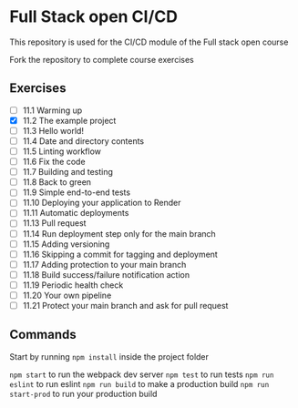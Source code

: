 # Full Stack open CI/CD

This repository is used for the CI/CD module of the Full stack open course

Fork the repository to complete course exercises

## Exercises

- [ ] 11.1 Warming up
- [x] 11.2 The example project
- [ ] 11.3 Hello world!
- [ ] 11.4 Date and directory contents
- [ ] 11.5 Linting workflow
- [ ] 11.6 Fix the code
- [ ] 11.7 Building and testing
- [ ] 11.8 Back to green
- [ ] 11.9 Simple end-to-end tests
- [ ] 11.10 Deploying your application to Render
- [ ] 11.11 Automatic deployments
- [ ] 11.13 Pull request
- [ ] 11.14 Run deployment step only for the main branch
- [ ] 11.15 Adding versioning
- [ ] 11.16 Skipping a commit for tagging and deployment
- [ ] 11.17 Adding protection to your main branch
- [ ] 11.18 Build success/failure notification action
- [ ] 11.19 Periodic health check
- [ ] 11.20 Your own pipeline
- [ ] 11.21 Protect your main branch and ask for pull request

## Commands

Start by running `npm install` inside the project folder

`npm start` to run the webpack dev server
`npm test` to run tests
`npm run eslint` to run eslint
`npm run build` to make a production build
`npm run start-prod` to run your production build
